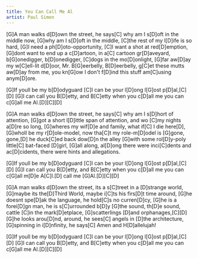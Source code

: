 ```yaml
---
title: You Can Call Me Al
artist: Paul Simon
---
```

[G]A man walks d[D]own the street,
he says[C] why am I s[D]oft in the middle now,
[G]why am I s[D]oft in the middle,
[C]the rest of my l[D]ife is so hard,
[G]I need a ph[D]oto-opportunity,
[C]I want a shot at red[D]emption,
[G]dont want to end up a c[D]artoon,
in a[C] cartoon gr[D]aveyard,
b[G]onedigger, b[D]onedigger,
[C]dogs in the mo[D]onlight,
[G]far aw[D]ay my w[C]ell-lit d[D]oor,
Mr. B[G]eerbelly, B[D]eerbelly,
g[C]et these mutts aw[D]ay from me,
you kn[G]ow I don't f[D]ind this stuff am[C]using anym[D]ore.

[G]If youll be my b[D]odyguard
[C]I can be your l[D]ong l[G]ost p[D]al,[C][D]
[G]I can call you B[D]etty,
and B[C]etty when you c[D]all me
you can c[G]all me Al.[D][C][D]

[G]A man walks d[D]own the street,
he says[C] why am I s[D]hort of attention,
[G]got a short l[D]ittle span of attention,
and wo [C]my nights a[D]re so long,
[G]wheres my wif[D]e and family,
what if[C] I die here[D],
[G]wholl be my r[D]ole-model,
now tha[C]t my role-m[D]odel is
[G]gone, gone,[D]
he duck[C]ed back dow[D]n the alley
[G]with some rol[D]y-poly little[C] bat-faced [D]girl,
[G]all along, al[D]ong
there were inci[C]dents and ac[D]cidents,
there were hints and allegations.

[G]If youll be my b[D]odyguard
[C]I can be your l[D]ong l[G]ost p[D]al,[C][D]
[G]I can call you B[D]etty,
and B[C]etty when you c[D]all me
you can c[G]all m[D]e  A[C]l.[D]
call me [G]Al.[D][C][D]

[G]A man walks d[D]own the street,
its a s[C]treet in a [D]strange world,
[G]maybe its the[D]Third World,
maybe i[C]ts his firs[D]t time around,
[G]he doesnt spe[D]ak the language,
he hold[C]s no curren[D]cy,
[G]he is a forei[D]gn man,
he is s[C]urrounded b[D]y
[G]the sound, th[D]e sound,
cattle [C]in the mark[D]etplace,
[G]scatterlings [D]and orphanages,[C][D]
[G]he looks arou[D]nd, around,
he sees[C] angels in [D]the architecture,
[G]spinning in i[D]nfinity,
he says[C] Amen and H[D]allelujah!

[G]If youll be my b[D]odyguard
[C]I can be your l[D]ong l[G]ost p[D]al,[C][D]
[G]I can call you B[D]etty,
and B[C]etty when you c[D]all me
you can c[G]all me Al.[D][C][D]
